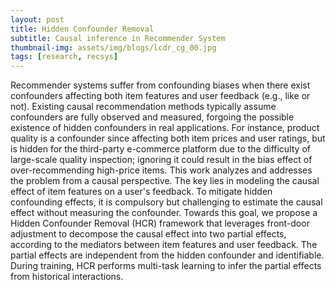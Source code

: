 ```yaml
---
layout: post
title: Hidden Confounder Removal 
subtitle: Causal inference in Recommender System
thumbnail-img: assets/img/blogs/lcdr_cg_00.jpg
tags: [research, recsys]
---
```

Recommender systems suffer from confounding biases when there exist confounders affecting both item features and user feedback (e.g., like or not). Existing causal recommendation methods typically assume confounders are fully observed and measured, forgoing the possible existence of hidden confounders in real applications. For instance, product quality is a confounder since affecting both item prices and user ratings, but is hidden for the third-party e-commerce platform due to the difficulty of large-scale quality inspection; ignoring it could result in the bias effect of over-recommending high-price items. This work analyzes and addresses the problem from a causal perspective. The key lies in modeling the causal effect of item features on a user's feedback. To mitigate hidden confounding effects, it is compulsory but challenging to estimate the causal effect without measuring the confounder. Towards this goal, we propose a Hidden Confounder Removal (HCR) framework that leverages front-door adjustment to decompose the causal effect into two partial effects, according to the mediators between item features and user feedback. The partial effects are independent from the hidden confounder and identifiable. During training, HCR performs multi-task learning to infer the partial effects from historical interactions.
